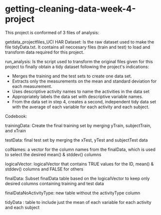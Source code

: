 # getting-cleaning-data-week-4-project

This project is conformed of 3 files of analysis:

getdata_projectfiles_UCI HAR Dataset: Is the raw dataset used to make the file tidyData.txt. It contains all neccesary files (train and test) to load and transform data required for this project.


run_analysis: Is the script used to transform the original files given for this project to finally obtain a tidy dataset following the project's indications:
- Merges the training and the test sets to create one data set.
- Extracts only the measurements on the mean and standard deviation for each measurement.
- Uses descriptive activity names to name the activities in the data set
- Appropriately labels the data set with descriptive variable names.
- From the data set in step 4, creates a second, independent tidy data set with the average of each variable for each activity and each subject.


Codebook:

trainingData: Create the final training set by merging yTrain, subjectTrain, and xTrain

testData: final test set by merging the xTest, yTest and subjectTest data

colNames:  a vector for the column names from the finalData, which is used to select the desired mean() & stddev() columns

logicalVector: logicalVector that contains TRUE values for the ID, mean() & stddev() columns and FALSE for others

finalData: Subset finalData table based on the logicalVector to keep only desired columns containing training and test data

finalDataNoActivityType: new table without the activityType column

tidyData : table to include just the mean of each variable for each activity and each subject
